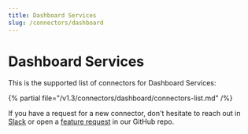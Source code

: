 ```yaml
---
title: Dashboard Services
slug: /connectors/dashboard
---
```


# Dashboard Services

This is the supported list of connectors for Dashboard Services:

{% partial file="/v1.3/connectors/dashboard/connectors-list.md" /%}

If you have a request for a new connector, don't hesitate to reach out in [Slack](https://slack.open-metadata.org/) or
open a [feature request](https://github.com/open-metadata/OpenMetadata/issues/new/choose) in our GitHub repo.
